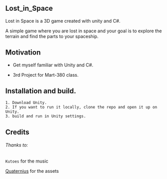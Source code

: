 ## Lost_in_Space

Lost in Space is a 3D game created with unity and C#.

A simple game where you are lost in space and your goal is to explore the terrain and find the parts to your spaceship.

## Motivation

- Get myself familiar with Unity and C#.

- 3rd Project for Mart-380 class.

## Installation and build.
```
1. Download Unity.
2. If you want to run it locally, clone the repo and open it up on Unity.
3. build and run in Unity settings.
```

## Credits

###### Thanks to: 
`Kutoes` for the music

[Quaternius](http://quaternius.com/portfolio.html) for the assets





